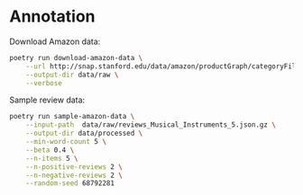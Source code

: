 # Annotation

Download Amazon data:

```bash
poetry run download-amazon-data \
    --url http://snap.stanford.edu/data/amazon/productGraph/categoryFiles/reviews_Musical_Instruments_5.json.gz \
    --output-dir data/raw \
    --verbose
```

Sample review data:

```bash
poetry run sample-amazon-data \
    --input-path  data/raw/reviews_Musical_Instruments_5.json.gz \
    --output-dir data/processed \
    --min-word-count 5 \
    --beta 0.4 \
    --n-items 5 \
    --n-positive-reviews 2 \
    --n-negative-reviews 2 \
    --random-seed 68792281
```
